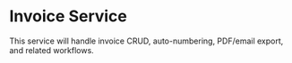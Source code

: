 # Invoice Service

This service will handle invoice CRUD, auto-numbering, PDF/email export, and related workflows. 